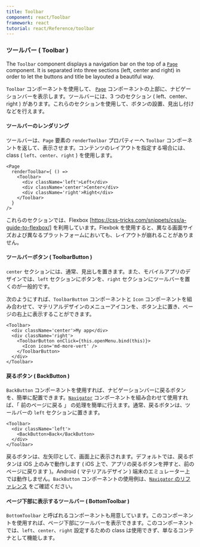 ```yaml
---
title: Toolbar
component: react/Toolbar
framework: react
tutorial: react/Reference/toolbar
---
```


### ツールバー ( Toolbar ) 

The `Toolbar` component displays a navigation bar on the top of a [`Page`](Page.html) component. It is separated into three sections (left, center and right) in order to let the buttons and title be layouted a beautiful way.

`Toolbar` コンポーネントを使用して、 [`Page`](Page.html) コンポーネントの上部に、ナビゲーションバーを表示します。ツールバーには、3 つのセクション ( left、center、right ) があります。これらのセクションを使用して、ボタンの設置、見出し付けなどを行えます。

#### ツールバーのレンダリング

ツールバーは、`Page` 要素の `renderToolbar` プロパティーへ `Toolbar` コンポーネントを返して、表示させます。コンテンツのレイアウトを指定する場合には、class ( `left`、`center`、`right` ) を使用します。

```
<Page
  renderToolbar={ () =>
    <Toolbar>
      <div className='left'>Left</div>
      <div className='center'>Center</div>
      <div className='right'>Right</div>
    </Toolbar>
  }
/>
```

これらのセクションでは、Flexbox [https://css-tricks.com/snippets/css/a-guide-to-flexbox/] を利用しています。Flexbok を使用すると、異なる画面サイズおよび異なるプラットフォームにおいても、レイアウトが崩れることがありません。

#### ツールバーボタン ( ToolbarButton )

`center` セクションには、通常、見出しを置きます。また、モバイルアプリのデザインでは、`left` セクションにボタンを、`right` セクションにツールバーを置くのが一般的です。

次のようにすれば、`ToolbarButton` コンポーネントと `Icon` コンポーネントを組み合わせて、マテリアルデザインのメニューアイコンを、ボタン上に置き、ページの右上に表示することができます。

```
<Toolbar>
  <div className='center'>My app</div>
  <div className='right'>
    <ToolbarButton onClick={this.openMenu.bind(this)}>
      <Icon icon='md-more-vert' />
    </ToolbarButton>
  </div>
</Toolbar>
```

#### 戻るボタン ( BackButton )

`BackButton` コンポーネントを使用すれば、ナビゲーションバーに戻るボタンを、簡単に配置できます。[`Navigator`](Navigator.html) コンポーネントを組み合わせて使用すれば、「 前のページに戻る 」 の処理を簡単に行えます。通常、戻るボタンは、ツールバーの `left` セクションに置きます。 

```
<Toolbar>
  <div className='left'>
    <BackButton>Back</BackButton>
  </div>
</Toolbar>
```

戻るボタンは、左矢印として、画面上に表示されます。デフォルトでは、戻るボタンは iOS 上のみで動作します ( iOS 上で、アプリの戻るボタンを押すと、前のページに戻ります )。Android ( マテリアルデザイン ) 端末のエミュレーター上では動作しません。`BackButton` コンポーネントの使用例は、[`Navigator` のリファレンス](navigator.html) をご確認ください。

#### ページ下部に表示するツールバー ( BottomToolbar )

`BottomToolbar` と呼ばれるコンポーネントも用意しています。このコンポーネントを使用すれば、ページ下部にツールバーを表示できます。このコンポーネントでは、`left`、`center`、`right` 設定するための class は使用できず、単なるコンテナとして機能します。

